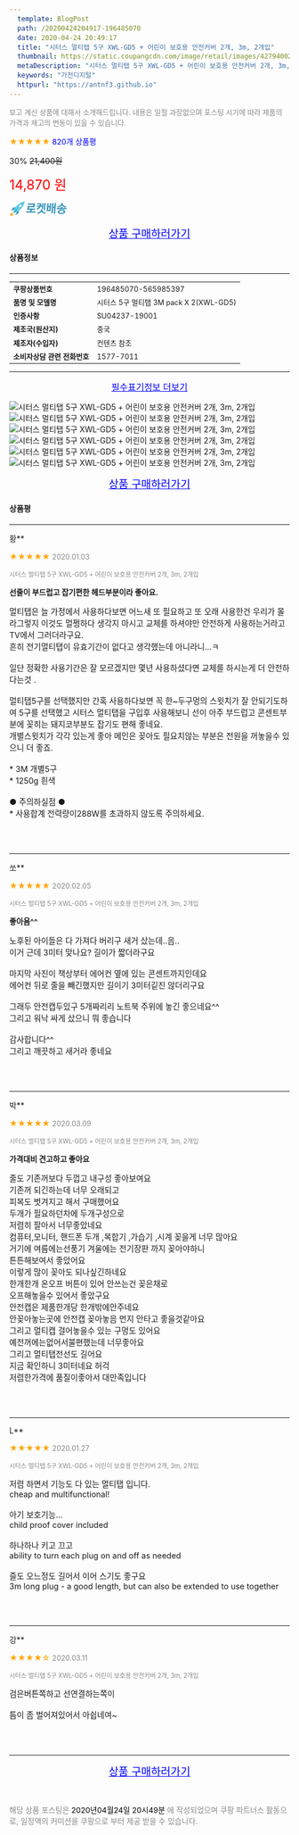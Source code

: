 ```yaml
---
  template: BlogPost
  path: /20200424204917-196485070
  date: 2020-04-24 20:49:17
  title: "시터스 멀티탭 5구 XWL-GD5 + 어린이 보호용 안전커버 2개, 3m, 2개입"
  thumbnail: https://static.coupangcdn.com/image/retail/images/427940027234-5b2a650d-ba3b-4d05-9267-01071efec13e.jpg
  metaDescription: "시터스 멀티탭 5구 XWL-GD5 + 어린이 보호용 안전커버 2개, 3m, 2개입,가전디지털"
  keywords: "가전디지털"
  httpurl: "https://antnf3.github.io"
---
```

  
<span style="color: #888;font-size:0.8rem">보고 계신 상품에 대해서 소개해드립니다.
내용은 일절 과장없으며 포스팅 시기에 따라 제품의 가격과 재고의 변동이 있을 수 있습니다.</span>
  
<span style="color: orange;">★★★★★</span> <span style="color: blue;font-size: 0.85rem;">820개 상품평</span>

<span style="font-size: 0.9rem">30%</span> <span style="font-size: 0.9rem">~~21,400원~~</span>

<span style="color: red;font-size: 1.5rem;">14,870 원</span>

![로켓배송](/assets/rocket_logo.png)

<p align="center"><a href="http://me2.do/GUG5soaV" style="font-size: 1.2rem; color: blue;">상품 구매하러가기</a></p>

#### 상품정보

---

|                  |                       |
| ---------------- | --------------------- |
| **<span style="font-size:0.8rem;">쿠팡상품번호</span>** | <span style="font-size:0.8rem;">196485070-565985397</span> |
| **<span style="font-size:0.8rem;">품명 및 모델명</span>**    | <span style="font-size:0.8rem;">시터스 5구 멀티탭  3M pack X 2(XWL-GD5)</span>        |
| **<span style="font-size:0.8rem;">인증사항</span>**    | <span style="font-size:0.8rem;">SU04237-19001</span>        |
| **<span style="font-size:0.8rem;">제조국(원산지)</span>**    | <span style="font-size:0.8rem;">중국</span>        |
| **<span style="font-size:0.8rem;">제조자(수입자)</span>**    | <span style="font-size:0.8rem;">컨텐츠 참조</span>        |
| **<span style="font-size:0.8rem;">소비자상담 관련 전화번호</span>**    | <span style="font-size:0.8rem;">1577-7011</span>        |

---

<p align="center"><a href="http://me2.do/GUG5soaV" style="font-size: 1rem; color: blue;">필수표기정보 더보기</a></p>

![시터스 멀티탭 5구 XWL-GD5 + 어린이 보호용 안전커버 2개, 3m, 2개입](http://thumbnail6.coupangcdn.com/thumbnails/remote/q89/image/retail/images/248185330921754-5c3bfbf2-8011-44f1-b7a0-1b576c3695dc.jpg)
![시터스 멀티탭 5구 XWL-GD5 + 어린이 보호용 안전커버 2개, 3m, 2개입](http://thumbnail9.coupangcdn.com/thumbnails/remote/q89/image/retail/images/248185276976833-3c87ac77-f33d-4171-b95b-dcda20807a92.jpg)
![시터스 멀티탭 5구 XWL-GD5 + 어린이 보호용 안전커버 2개, 3m, 2개입](http://thumbnail9.coupangcdn.com/thumbnails/remote/q89/image/retail/images/249343162367486-3c0998b1-cb37-42dc-8f70-8cc01c2ee942.jpg)
![시터스 멀티탭 5구 XWL-GD5 + 어린이 보호용 안전커버 2개, 3m, 2개입](http://thumbnail7.coupangcdn.com/thumbnails/remote/q89/image/retail/images/248185269295910-e4cda16a-079c-4cc6-9737-c5328f22b6d6.jpg)
![시터스 멀티탭 5구 XWL-GD5 + 어린이 보호용 안전커버 2개, 3m, 2개입](http://thumbnail7.coupangcdn.com/thumbnails/remote/q89/image/retail/images/249343152963559-570088fd-83f4-4867-af02-c07f5219e0d0.jpg)
![시터스 멀티탭 5구 XWL-GD5 + 어린이 보호용 안전커버 2개, 3m, 2개입](http://thumbnail8.coupangcdn.com/thumbnails/remote/q89/image/retail/images/249343160028978-40e36eaf-7905-4222-be2a-4f1a92e397d3.jpg)

<p align="center"><a href="http://me2.do/GUG5soaV" style="font-size: 1.2rem; color: blue;">상품 구매하러가기</a></p>

#### 상품평
  
---
  
황**
    
<span style="color: orange;">★★★★★</span> <span style="font-size:0.8rem;color: #888;">2020.01.03</span>
    
<span style="color: #888;font-size:0.7rem">시터스 멀티탭 5구 XWL-GD5 + 어린이 보호용 안전커버 2개, 3m, 2개입</span>
    
<span style="font-size:0.85rem">**선줄이 부드럽고 잡기편한 헤드부분이라 좋아요.**</span>
    
<span style="font-size: 0.9rem;">멀티탭은 늘 가정에서 사용하다보면 어느새 또 필요하고 또 오래 사용한건 우리가 몰라그렇지 이것도 멀쩡하다 생각지 마시고 교체를 하셔야만 안전하게 사용하는거라고 TV에서 그러더라구요.<br/>흔히 전기멀티탭이 유효기간이 없다고 생각했는데 아니라니...ㅋ<br/><br/>일단 정확한 사용기간은 잘 모르겠지만 몇년 사용하셨다면 교체를 하시는게 더 안전하다는것 .<br/><br/>멀티탭5구를 선택했지만 간혹 사용하다보면 꼭 한~두구멍의 스윗치가 잘 안되기도하여 5구를 선택했고 시터스 멀티탭을 구입후 사용해보니 선이 아주 부드럽고 콘센트부분에 꽂히는 돼지코부분도 잡기도 편해 좋네요.<br/>개별스윗치가 각각 있는게 좋아 메인은 꽂아도 필요치않는 부분은 전원을 꺼놓을수 있으니 더 좋죠.<br/><br/> * 3M 개별5구<br/>* 1250g 흰색<br/><br/>●  주의하실점  ●<br/>* 사용합계 전력량이288W를 초과하지 않도록 주의하세요.</span>
    
<br>
<br>

---
  
쏘**
    
<span style="color: orange;">★★★★★</span> <span style="font-size:0.8rem;color: #888;">2020.02.05</span>
    
<span style="color: #888;font-size:0.7rem">시터스 멀티탭 5구 XWL-GD5 + 어린이 보호용 안전커버 2개, 3m, 2개입</span>
    
<span style="font-size:0.85rem">**좋아욤^^**</span>
    
<span style="font-size: 0.9rem;">노후된 아이들은 다 가져다 버리구 새거 샀는데..음..<br/>이거 근데 3미터 맞나요? 길이가 짧더라구요<br/><br/>마지막 사진이 책상부터 에어컨 옆에 있는 콘센트까지인데요<br/>에어컨 뒤로 줄을 빼긴했지만 길이기 3미터깉진 않더리구요<br/><br/>그래두 안전캡두있구 5개짜리리 노트북 주위에 놓긴 좋으네요^^<br/>그리고 워낙 싸게 샀으니 뭐 좋습니다<br/><br/>감사합니다^^<br/>그리고  깨끗하고 새거라 좋네요</span>
    
<br>
<br>

---
  
박**
    
<span style="color: orange;">★★★★★</span> <span style="font-size:0.8rem;color: #888;">2020.03.09</span>
    
<span style="color: #888;font-size:0.7rem">시터스 멀티탭 5구 XWL-GD5 + 어린이 보호용 안전커버 2개, 3m, 2개입</span>
    
<span style="font-size:0.85rem">**가격대비 견고하고 좋아요**</span>
    
<span style="font-size: 0.9rem;">줄도 기존꺼보다 두껍고 내구성 좋아보여요<br/>기존꺼 되긴하는데 너무 오래되고<br/>피복도 벗겨지고 해서 구매했어요<br/>두개가 필요하던차에 두개구성으로<br/>저렴히 팔아서 너무좋았네요<br/>컴퓨터,모니터, 핸드폰 두개 ,복합기 ,가습기 ,시계 꽂을게 너무 많아요<br/>거기에 여름에는선풍기 겨울에는 전기장판 까지 꽂아야하니<br/>튼튼해보여서 좋았어요<br/>이렇게 많이 꽂아도 되나싶긴하네요<br/>한개한개 온오프 버튼이 있어 안쓰는건 꽂은채로<br/>오프해놓을수 있어서 좋았구요<br/>안전캡은 제품한개당 한개밖에안주네요<br/>안꽂아놓는곳에 안전캡 꽂아놓음 먼지 안타고 좋을것같아요<br/>그리고 멀티캡 걸어놓을수 있는 구멍도 있어요<br/>예전꺼에는없어서불편했는데 너무좋아요<br/>그리고 멀티탭전선도 길어요<br/>지금 확인하니 3미터네요 허걱<br/>저렴한가격에 품질이좋아서 대만족입니다</span>
    
<br>
<br>

---
  
L**
    
<span style="color: orange;">★★★★★</span> <span style="font-size:0.8rem;color: #888;">2020.01.27</span>
    
<span style="color: #888;font-size:0.7rem">시터스 멀티탭 5구 XWL-GD5 + 어린이 보호용 안전커버 2개, 3m, 2개입</span>
    

    
<span style="font-size: 0.9rem;">저렴 하면서 기능도 다 있는 멀티탭 입니다. <br/>cheap and multifunctional!<br/><br/>아기 보호기능...<br/>child proof cover included <br/><br/>하나하나 키고 끄고 <br/>ability to turn each plug on and off as needed<br/><br/>즐도 오느정도 길어서 이어 스기도 좋구요<br/>3m long plug - a good length, but can also be extended to use together</span>
    
<br>
<br>

---
  
강**
    
<span style="color: orange;">★★★★☆</span> <span style="font-size:0.8rem;color: #888;">2020.03.11</span>
    
<span style="color: #888;font-size:0.7rem">시터스 멀티탭 5구 XWL-GD5 + 어린이 보호용 안전커버 2개, 3m, 2개입</span>
    

    
<span style="font-size: 0.9rem;">검은버튼쪽하고 선연결하는쪽이<br/><br/>틈이 좀 벌어져있어서 아쉽네여~</span>
    
<br>
<br>


  
---
  
<p align="center"><a href="http://me2.do/GUG5soaV" style="font-size: 1.2rem; color: blue;">상품 구매하러가기</a></p>
  
<br>
  
<span style="font-size: 0.85rem; color: #888;">해당 상품 포스팅은 <span style="color: #000;"> 2020년04월24일 20시49분 </span> 에 작성되었으며 쿠팡 파트너스 활동으로, 일정액의 커미션을 쿠팡으로 부터 제공 받을 수 있습니다.</span>